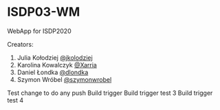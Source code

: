 # ISDP03-WM
WebApp for ISDP2020

Creators:
1. Julia Kołodziej [@jkolodziej](https://github.com/jkolodziej)
2. Karolina Kowalczyk [@Xarria](https://github.com/Xarria)
3. Daniel Łondka [@dlondka](https://github.com/dlondka)
4. Szymon Wróbel [@szymonwrobel](https://github.com/szymonwrobel)

Test change to do any push
Build trigger
Build trigger test 3
Build trigger test 4